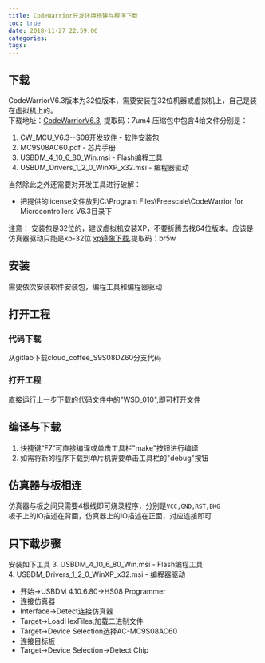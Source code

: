 ```yaml
---
title: CodeWarrior开发环境搭建与程序下载
toc: true
date: 2018-11-27 22:59:06
categories:
tags:
---
```


## 下载
CodeWarriorV6.3版本为32位版本，需要安装在32位机器或虚拟机上，自己是装在虚拟机上的。  
下载地址：[CodeWarriorV6.3](https://pan.baidu.com/s/1KxLyj4M1UdU38vvc_VyKog), 提取码：7um4
压缩包中包含4给文件分别是：  
1. CW_MCU_V6.3--S08开发软件 - 软件安装包  
2. MC9S08AC60.pdf - 芯片手册  
3. USBDM_4_10_6_80_Win.msi - Flash编程工具  
4. USBDM_Drivers_1_2_0_WinXP_x32.msi - 编程器驱动  

当然除此之外还需要对开发工具进行破解：
* 把提供的license文件放到C:\Program Files\Freescale\CodeWarrior for Microcontrollers V6.3目录下

注意：
安装包是32位的，建议虚拟机安装XP，不要折腾去找64位版本。应该是仿真器驱动只能是xp-32位
[xp镜像下载](https://pan.baidu.com/s/1UKGKrKsD-LqnYIG3a1CGJg),提取码：br5w

## 安装
需要依次安装软件安装包，编程工具和编程器驱动

## 打开工程

### 代码下载
从gitlab下载cloud_coffee_S9S08DZ60分支代码

### 打开工程
直接运行上一步下载的代码文件中的"WSD_010",即可打开文件

## 编译与下载
1. 快捷键“F7”可直接编译或单击工具栏"make"按钮进行编译  
2. 如需将新的程序下载到单片机需要单击工具栏的"debug"按钮

## 仿真器与板相连
仿真器与板之间只需要4根线即可烧录程序，分别是`VCC,GND,RST,BKG`  
板子上的IO描述在背面，仿真器上的IO描述在正面，对应连接即可

## 只下载步骤
安装如下工具
3. USBDM_4_10_6_80_Win.msi - Flash编程工具  
4. USBDM_Drivers_1_2_0_WinXP_x32.msi - 编程器驱动  

* 开始->USBDM 4.10.6.80->HS08 Programmer
* 连接仿真器
* Interface->Detect连接仿真器
* Target->LoadHexFiles,加载二进制文件
* Target->Device Selection选择AC-MC9S08AC60
* 连接目标板
* Target->Device Selection->Detect Chip

